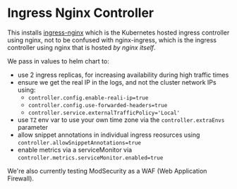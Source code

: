# Ingress Nginx Controller
This installs [ingress-nginx](https://github.com/kubernetes/ingress-nginx) which is the Kubernetes hosted ingress controller using nginx, not to be confused with nginx-ingress, which is the ingress controller using nginx that is hosted _by nginx itself_.

We pass in values to helm chart to:

- use 2 ingress replicas, for increasing availability during high traffic times
- ensure we get the real IP in the logs, and not the cluster network IPs using:
  - `controller.config.enable-reali-ip=true`
  - `controller.config.use-forwarded-headers=true`
  - `controller.service.externalTrafficPolicy='Local'`
- use `TZ` env var to use your own time zone via the `controller.extraEnvs` parameter
- allow snippet annotations in individual ingress reosurces using `controller.allowSnippetAnnotations=true`
- enable metrics via a serviceMonitor via `controller.metrics.serviceMonitor.enabled=true`

We're also currently testing ModSecurity as a WAF (Web Application Firewall).
